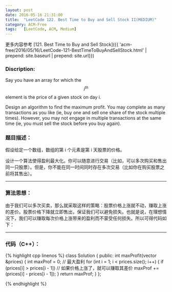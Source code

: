 ```yaml
---
layout: post
date: 2016-05-16 21:31:00
title:  "LeetCode 122. Best Time to Buy and Sell Stock II(MEDIUM)"
category: ACM-Free
tags:   [LeetCode, ACM, Medium]
---
```


更多内容参考 [121. Best Time to Buy and Sell Stock]({{ 'acm-free/2016/05/16/LeetCode-121-BestTimeToBuyAndSellStock.html' | prepend: site.baseurl | prepend: site.url}})

### Discription:

Say you have an array for which the $$ i^{th} $$ element is the price of a given stock on day i.

Design an algorithm to find the maximum profit. You may complete as many transactions as you like (ie, buy one and sell one share of the stock multiple times). However, you may not engage in multiple transactions at the same time (ie, you must sell the stock before you buy again).

### 题目描述：

假设给定一个数组，数组的第 i 个元素是第 i 天股票的价格。

设计一个算法使得盈利最大化。你可以随意进行交易（比如，可以多次购买和售出同一只股票）。但是，你不能在同一时间同时存在多次交易（比如你在购买股票之前将其售出）。

---

### 算法思想：

由于我们可以多次买卖，那么就采取这样的策略：股票价格上涨就不动，赚取上涨的差价。股票价格下降就立即售出，保证我们可以避免损失。也就是说，在理想情况下，我们可以赚取每次价格上涨带来的盈利而不蒙受任何损失。所以可得代码如下：

---

### 代码（C++）：

{% highlight cpp linenos %}
class Solution
{
public:
    int maxProfit(vector<int> &prices)
    {
        int maxProf = 0;                                  // 最大盈利
        for (int i = 1; i < prices.size(); i++)
        {
            if (prices[i] > prices[i - 1])                // 如果价格上涨了，就可以赚取其差价
                maxProf += (prices[i] - prices[i - 1]);
        }
        return maxProf;
    }
};

{% endhighlight %}

